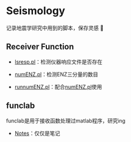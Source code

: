 # Seismology
记录地震学研究中用到的脚本，保存灵感 :eyes:
## Receiver Function
- [lsresp.pl](https://github.com/seisboy/Seismology/blob/master/Receiver%20Function/lsresp.pl)：检测仪器响应文件是否存在

- [numENZ.pl](https://github.com/seisboy/Seismology/blob/master/Receiver%20Function/numENZ.pl)：检测ENZ三分量的数目

- [runnumENZ.pl](https://github.com/seisboy/Seismology/blob/master/Receiver%20Function/runnumENZ.pl)：配合[numENZ.pl](https://github.com/seisboy/Seismology/blob/master/Receiver%20Function/numENZ.pl)使用
## funclab
funclab是用于接收函数处理过matlab程序，研究ing
- [Notes](https://github.com/seisboy/Seismology/blob/master/funclab/Notes)：仅仅是笔记
